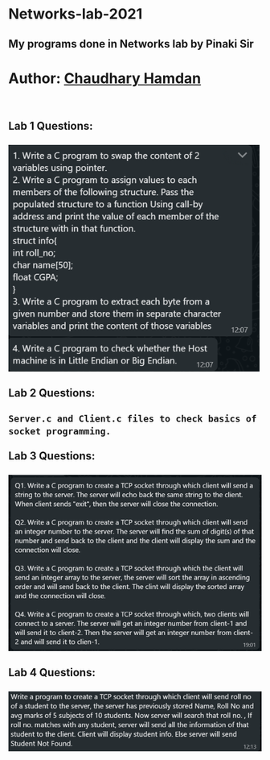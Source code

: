 # Networks-lab-2021
## My programs done in Networks lab by Pinaki Sir
# Author: <a href="https://chaudharyhamdan.me/">Chaudhary Hamdan</a>
<br>
<h2>
  Lab 1 Questions: <br><br>
  <img src="https://github.com/hamdan-codes/Networks-lab-2021/blob/main/Lab%201/lab1ss.png?raw=true" width="500px"/><br><br>
  Lab 2 Questions: <br><br>
  <code>Server.c and Client.c files to check basics of socket programming.</code><br><br>
  Lab 3 Questions: <br><br>
  <img src="https://github.com/hamdan-codes/Networks-lab-2021/blob/main/Lab%203/lab3ss.png?raw=true" width="700px"/><br><br>
  Lab 4 Questions: <br><br>
  <img src="https://github.com/hamdan-codes/Networks-lab-2021/blob/main/Lab%204/qss.PNG?raw=true" width="700px"/><br><br>
</h2>


